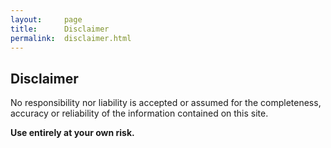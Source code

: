 ```yaml
---
layout:     page
title:      Disclaimer
permalink:  disclaimer.html
---
```

## Disclaimer
No responsibility nor liability is accepted or assumed for the completeness, accuracy or reliability of the information contained on this site.

**Use entirely at your own risk.**